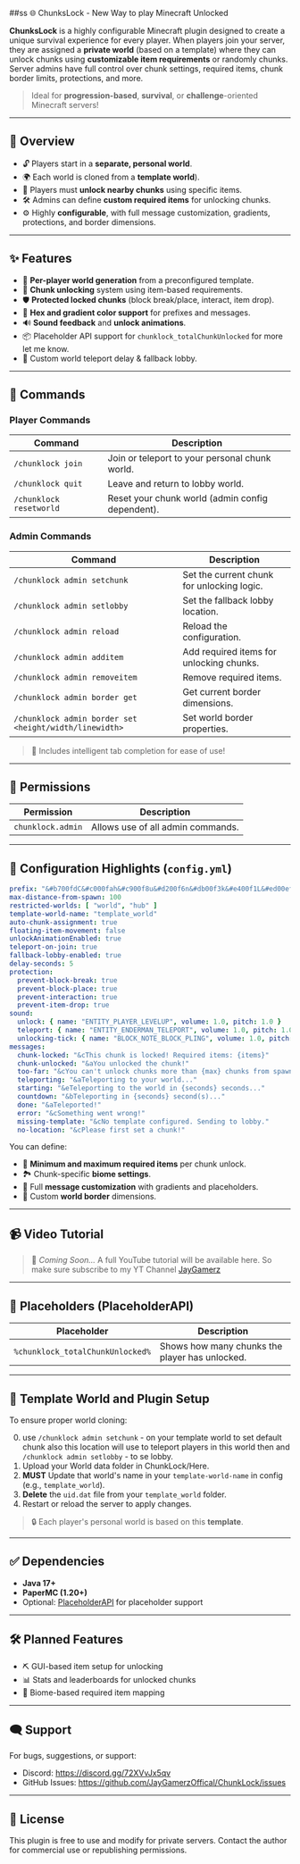 ##ss 🌐 ChunksLock - New Way to play Minecraft Unlocked

**ChunksLock** is a highly configurable Minecraft plugin designed to create a unique survival experience for every
player. When players join your server, they are assigned a **private world** (based on a template) where they can unlock
chunks using **customizable item requirements** or randomly chunks. Server admins have full control over chunk settings,
required items,
chunk border limits, protections, and more.

> Ideal for **progression-based**, **survival**, or **challenge**-oriented Minecraft servers!

---

## 📖 Overview

* 🔓 Players start in a **separate, personal world**.
* 🌍 Each world is cloned from a **template world**).
* 🧩 Players must **unlock nearby chunks** using specific items.
* 🛠️ Admins can define **custom required items** for unlocking chunks.
* ⚙️ Highly **configurable**, with full message customization, gradients, protections, and border dimensions.

---

## ✨ Features

* 🔄 **Per-player world generation** from a preconfigured template.
* 🧱 **Chunk unlocking** system using item-based requirements.
* 🛡️ **Protected locked chunks** (block break/place, interact, item drop).
* 🎨 **Hex and gradient color support** for prefixes and messages.
* 🔊 **Sound feedback** and **unlock animations**.
* 📦 Placeholder API support for `chunklock_totalChunkUnlocked` for more let me know.
* 🎯 Custom world teleport delay & fallback lobby.

---

## 💬 Commands

### Player Commands

| Command                 | Description                                      |
|-------------------------|--------------------------------------------------|
| `/chunklock join`       | Join or teleport to your personal chunk world.   |
| `/chunklock quit`       | Leave and return to lobby world.                 |
| `/chunklock resetworld` | Reset your chunk world (admin config dependent). |

### Admin Commands

| Command                                                | Description                                |
|--------------------------------------------------------|--------------------------------------------|
| `/chunklock admin setchunk`                            | Set the current chunk for unlocking logic. |
| `/chunklock admin setlobby`                            | Set the fallback lobby location.           |
| `/chunklock admin reload`                              | Reload the configuration.                  |
| `/chunklock admin additem`                             | Add required items for unlocking chunks.   |
| `/chunklock admin removeitem`                          | Remove required items.                     |
| `/chunklock admin border get`                          | Get current border dimensions.             |
| `/chunklock admin border set <height/width/linewidth>` | Set world border properties.               |

> 🧠 Includes intelligent tab completion for ease of use!

---

## 🔐 Permissions

| Permission        | Description                       |
|-------------------|-----------------------------------|
| `chunklock.admin` | Allows use of all admin commands. |

---

## 🔧 Configuration Highlights (`config.yml`)

```yaml
prefix: "&#b700fdC&#c000fah&#c900f8u&#d200f6n&#db00f3k&#e400f1L&#ed00efo&#f600ecc&#ff00eak &7>> "
max-distance-from-spawn: 100
restricted-worlds: [ "world", "hub" ]
template-world-name: "template_world"
auto-chunk-assignment: true
floating-item-movement: false
unlockAnimationEnabled: true
teleport-on-join: true
fallback-lobby-enabled: true
delay-seconds: 5
protection:
  prevent-block-break: true
  prevent-block-place: true
  prevent-interaction: true
  prevent-item-drop: true
sound:
  unlock: { name: "ENTITY_PLAYER_LEVELUP", volume: 1.0, pitch: 1.0 }
  teleport: { name: "ENTITY_ENDERMAN_TELEPORT", volume: 1.0, pitch: 1.0 }
  unlocking-tick: { name: "BLOCK_NOTE_BLOCK_PLING", volume: 1.0, pitch: 1.0 }
messages:
  chunk-locked: "&cThis chunk is locked! Required items: {items}"
  chunk-unlocked: "&aYou unlocked the chunk!"
  too-far: "&cYou can't unlock chunks more than {max} chunks from spawn!"
  teleporting: "&aTeleporting to your world..."
  starting: "&eTeleporting to the world in {seconds} seconds..."
  countdown: "&bTeleporting in {seconds} second(s)..."
  done: "&aTeleported!"
  error: "&cSomething went wrong!"
  missing-template: "&cNo template configured. Sending to lobby."
  no-location: "&cPlease first set a chunk!"
```

You can define:

* 🔑 **Minimum and maximum required items** per chunk unlock.
* 🏞️ Chunk-specific **biome settings**.
* 🎨 Full **message customization** with gradients and placeholders.
* 📏 Custom **world border** dimensions.

---

## 📹 Video Tutorial

> 🎥 *Coming Soon...*
> A full YouTube tutorial will be available here.
> So make sure subscribe to my YT Channel [JayGamerz ](https://www.youtube.com/jaygamerz)



---

## 🔌 Placeholders (PlaceholderAPI)

| Placeholder                      | Description                                    |
|----------------------------------|------------------------------------------------|
| `%chunklock_totalChunkUnlocked%` | Shows how many chunks the player has unlocked. |

---

## 🧰 Template World and Plugin Setup

To ensure proper world cloning:

0. use `/chunklock admin setchunk` - on your template world to set default chunk also this location will use to teleport
   players in this world then and `/chunklock admin setlobby` - to se lobby.
1. Upload your World data folder in ChunkLock/Here.
2. **MUST** Update that world's name in your `template-world-name` in config (e.g., `template_world`).
3. **Delete** the `uid.dat` file from your `template_world` folder.
4. Restart or reload the server to apply changes.

> 🔒 Each player's personal world is based on this **template**.

---

## ✅ Dependencies

* **Java 17+**
* **PaperMC (1.20+)**
* Optional: [PlaceholderAPI](https://www.spigotmc.org/resources/placeholderapi.6245/) for placeholder support

---

## 🛠️ Planned Features

* ⛏️ GUI-based item setup for unlocking
* 📊 Stats and leaderboards for unlocked chunks
* 🧱 Biome-based required item mapping

---

## 🗨️ Support

For bugs, suggestions, or support:

* Discord: https://discord.gg/72XVvJx5qv
* GitHub Issues: https://github.com/JayGamerzOffical/ChunkLock/issues

--- 

## 📝 License

This plugin is free to use and modify for private servers. Contact the author for commercial use or republishing
permissions.
